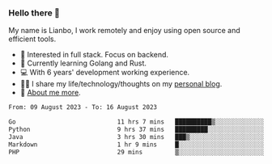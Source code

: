 ### Hello there 👋

My name is Lianbo, I work remotely and enjoy using open source and efficient tools.

- 🔭 Interested in full stack. Focus on backend.
- 🌱 Currently learning Golang and Rust.
- 💻 With 6 years' development working experience.
- ✍🏻 I share my life/technology/thoughts on my [personal blog](https://godruoyi.com).
- 👒 [About me more](https://godruoyi.com/posts/About-godruoyi).

<!--START_SECTION:waka-->

```txt
From: 09 August 2023 - To: 16 August 2023

Go                            11 hrs 7 mins   ██████████▒░░░░░░░░░░░░░░   41.17 %
Python                        9 hrs 37 mins   █████████░░░░░░░░░░░░░░░░   35.61 %
Java                          3 hrs 30 mins   ███▒░░░░░░░░░░░░░░░░░░░░░   13.00 %
Markdown                      1 hr 9 mins     █░░░░░░░░░░░░░░░░░░░░░░░░   04.28 %
PHP                           29 mins         ▒░░░░░░░░░░░░░░░░░░░░░░░░   01.82 %
```

<!--END_SECTION:waka-->
